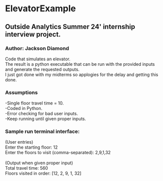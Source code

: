 # ElevatorExample
## Outside Analytics Summer 24' internship interview project.
### Author: Jackson Diamond
Code that simulates an elevator. \
The result is a python executable that can be run with the provided inputs and generate the requested outputs. \
I just got done with my midterms so applogies for the delay and getting this done. 

### Assumptions
-Single floor travel time = 10. \
-Coded in Python.\
-Error checking for bad user inputs. \
-Keep running until given proper inputs.

### Sample run terminal interface:
(User entries) \
Enter the starting floor: 12\
Enter the floors to visit (comma-separated): 2,9,1,32\
\
(Output when given proper input) \
Total travel time: 560\
Floors visited in order: [12, 2, 9, 1, 32]
